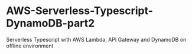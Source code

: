 # AWS-Serverless-Typescript-DynamoDB-part2
Serverless Typescript with AWS Lambda, API Gateway and DynamoDB on offline environment

